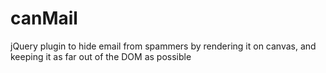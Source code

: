 canMail
=======

jQuery plugin to hide email from spammers by rendering it on canvas, and keeping it as far out of the DOM as possible